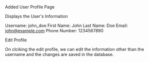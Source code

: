 Added User Profile Page

Displays the User's Information

Username:
john_doe
First Name:
John
Last Name:
Doe
Email:
john@example.com
Phone Number:
1234567890

Edit Profile

On clciking the edit profile, we can edit the information other than the username and the changes are saved in the database.
